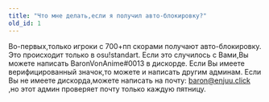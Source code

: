 ```yaml
---
title: "Что мне делать,если я получил авто-блокировку?"
old_id: 1
---
```

Во-первых,только игроки с 700+пп скорами получают авто-блокировку. Это происходит только в osu!standart. Если это случилось с Вами,Вы можете написать BaronVonAnime#0013 в дискорде. Если Вы имеете верифицированный
значок,то можете и написать другим админам. Если Вы не имеете дискорда,можете написать на почту: baron@enjuu.click ,но этот админ проверяет почту только каждую пятницу.
